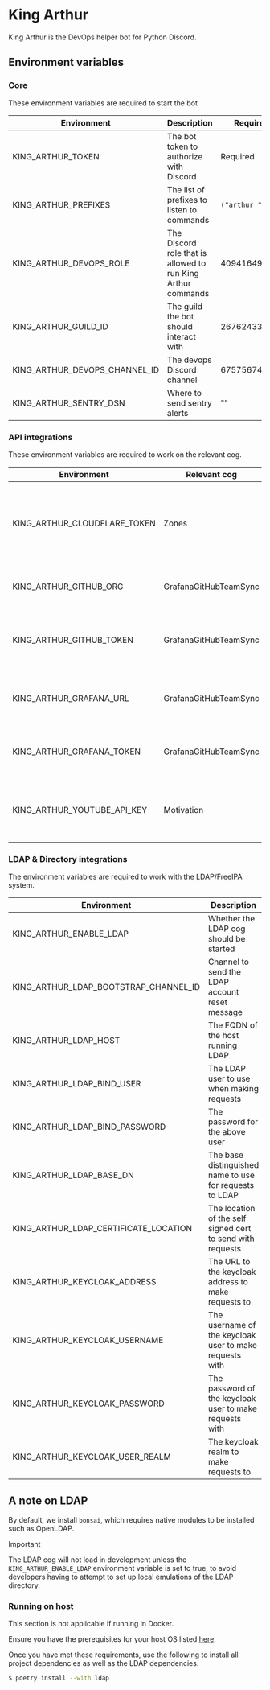 # King Arthur

King Arthur is the DevOps helper bot for Python Discord.

## Environment variables

### Core
These environment variables are required to start the bot

| Environment                           | Description                                                  | Required/Default          |
| ------------------------------------- | ------------------------------------------------------------ | ------------------------- |
| KING_ARTHUR_TOKEN                     | The bot token to authorize with Discord                      | Required                  |
| KING_ARTHUR_PREFIXES                  | The list of prefixes to listen to commands                   | `("arthur ", "M-x ")`     |
| KING_ARTHUR_DEVOPS_ROLE               | The Discord role that is allowed to run King Arthur commands | 409416496733880320        |
| KING_ARTHUR_GUILD_ID                  | The guild the bot should interact with                       | 267624335836053506        |
| KING_ARTHUR_DEVOPS_CHANNEL_ID         | The devops Discord channel                                   | 675756741417369640        |
| KING_ARTHUR_SENTRY_DSN                | Where to send sentry alerts                                  | ""                        |

### API integrations
These environment variables are required to work on the relevant cog.

| Environment                           | Relevant cog          | Description                                                               | Required/Default          |
| ------------------------------------- | --------------------- | ------------------------------------------------------------------------- | ------------------------- |
| KING_ARTHUR_CLOUDFLARE_TOKEN          | Zones                 | A token for the Cloudflare API used for the Cloudflare commands in Arthur | Required                  |
| KING_ARTHUR_GITHUB_ORG                | GrafanaGitHubTeamSync | The github organisation to fetch teams from                               | python-discord            |
| KING_ARTHUR_GITHUB_TOKEN              | GrafanaGitHubTeamSync | The github token used to fetch teams to populate grafana                  | Required                  |
| KING_ARTHUR_GRAFANA_URL               | GrafanaGitHubTeamSync | The URL to the grafana instance to manage teams                           | https://grafana.pydis.wtf |
| KING_ARTHUR_GRAFANA_TOKEN             | GrafanaGitHubTeamSync | The grafana token used to sync teams with github                          | Required                  |
| KING_ARTHUR_YOUTUBE_API_KEY           | Motivation            | The YouTube API key to fetch missions with                                | Required                  |

### LDAP & Directory integrations
The environment variables are required to work with the LDAP/FreeIPA system.

| Environment                           | Description                                                | Required/Default                                           |
| ------------------------------------- | ---------------------------------------------------------- | ---------------------------------------------------------- |
| KING_ARTHUR_ENABLE_LDAP               | Whether the LDAP cog should be started                     | False                                                      |
| KING_ARTHUR_LDAP_BOOTSTRAP_CHANNEL_ID | Channel to send the LDAP account reset message             | 1266358923875586160                                        |
| KING_ARTHUR_LDAP_HOST                 | The FQDN of the host running LDAP                          | Required                                                   |
| KING_ARTHUR_LDAP_BIND_USER            | The LDAP user to use when making requests                  | uid=kingarthur,cn=users,cn=accounts,dc=box,dc=pydis,dc=wtf |
| KING_ARTHUR_LDAP_BIND_PASSWORD        | The password for the above user                            | Required                                                   |
| KING_ARTHUR_LDAP_BASE_DN              | The base distinguished name to use for requests to LDAP    | dc=box,dc=pydis,dc=wtf                                     |
| KING_ARTHUR_LDAP_CERTIFICATE_LOCATION | The location of the self signed cert to send with requests | Required                                                   |
| KING_ARTHUR_KEYCLOAK_ADDRESS          | The URL to the keycloak address to make requests to        | Required                                                   |
| KING_ARTHUR_KEYCLOAK_USERNAME         | The username of the keycloak user to make requests with    | kingarthur                                                 |
| KING_ARTHUR_KEYCLOAK_PASSWORD         | The password of the keycloak user to make requests with    | Required                                                   |
| KING_ARTHUR_KEYCLOAK_USER_REALM       | The keycloak realm to make requests to                     | pydis                                                      |

## A note on LDAP

By default, we install `bonsai`, which requires native modules to be installed
such as OpenLDAP.

> [!IMPORTANT]
> The LDAP cog will not load in development unless the
> `KING_ARTHUR_ENABLE_LDAP` environment variable is set
> to true, to avoid developers having to attempt to set
> up local emulations of the LDAP directory.

### Running on host
This section is not applicable if running in Docker.

Ensure you have the prerequisites for your host OS listed [here](https://bonsai.readthedocs.io/en/latest/install.html).

Once you have met these requirements, use the following to install all project
dependencies as well as the LDAP dependencies.

``` sh
$ poetry install --with ldap
```
